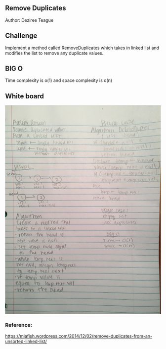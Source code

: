 ## Remove Duplicates

Author: Deziree Teague 

## Challenge

Implement a method called RemoveDuplicates which takes in linked list and modifies the list to remove any duplicate values.

## BIG O

Time complexity is o(1) and space complexity is o(n)

## White board 

![remove dupes](https://github.com/dezteague/data-structures-and-algorithms/blob/master/Assets/removeduplicates.JPG)

### Reference: 

https://miafish.wordpress.com/2014/12/02/remove-duplicates-from-an-unsorted-linked-list/
